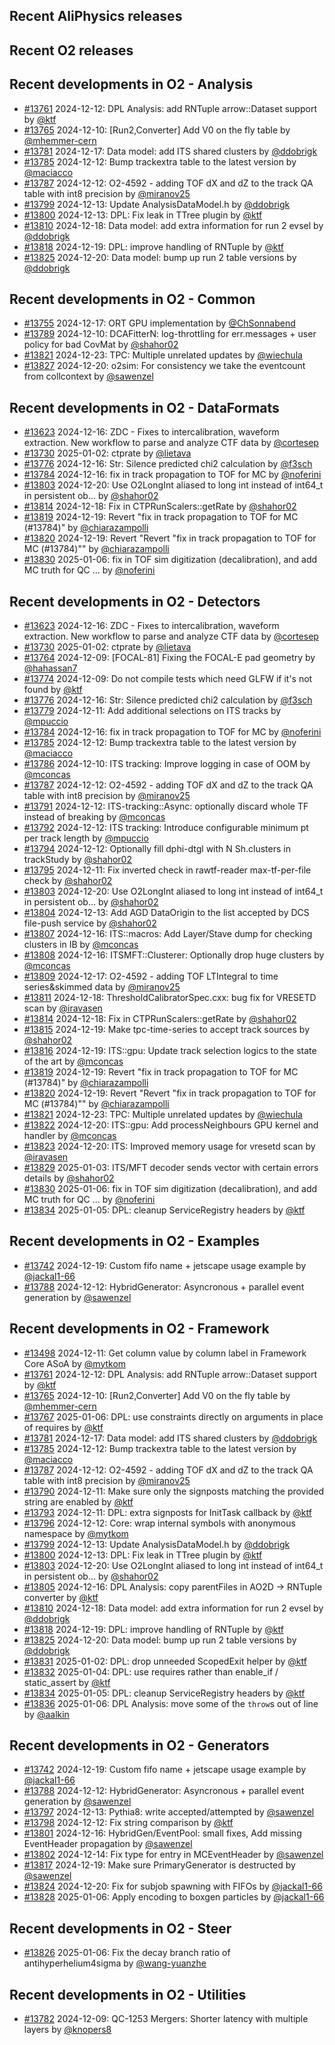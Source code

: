 ## Recent AliPhysics releases
## Recent O2 releases
## Recent developments in O2 - Analysis
- [\#13761](https://github.com/AliceO2Group/AliceO2/pull/13761) 2024-12-12: DPL Analysis: add RNTuple arrow::Dataset support by [@ktf](https://github.com/ktf)
- [\#13765](https://github.com/AliceO2Group/AliceO2/pull/13765) 2024-12-10: [Run2,Converter] Add V0 on the fly table by [@mhemmer-cern](https://github.com/mhemmer-cern)
- [\#13781](https://github.com/AliceO2Group/AliceO2/pull/13781) 2024-12-17: Data model: add ITS shared clusters by [@ddobrigk](https://github.com/ddobrigk)
- [\#13785](https://github.com/AliceO2Group/AliceO2/pull/13785) 2024-12-12: Bump trackextra table to the latest version by [@maciacco](https://github.com/maciacco)
- [\#13787](https://github.com/AliceO2Group/AliceO2/pull/13787) 2024-12-12: O2-4592 - adding TOF dX and dZ to the track QA table with int8 precision by [@miranov25](https://github.com/miranov25)
- [\#13799](https://github.com/AliceO2Group/AliceO2/pull/13799) 2024-12-13: Update AnalysisDataModel.h by [@ddobrigk](https://github.com/ddobrigk)
- [\#13800](https://github.com/AliceO2Group/AliceO2/pull/13800) 2024-12-13: DPL: Fix leak in TTree plugin by [@ktf](https://github.com/ktf)
- [\#13810](https://github.com/AliceO2Group/AliceO2/pull/13810) 2024-12-18: Data model: add extra information for run 2 evsel by [@ddobrigk](https://github.com/ddobrigk)
- [\#13818](https://github.com/AliceO2Group/AliceO2/pull/13818) 2024-12-19: DPL: improve handling of RNTuple by [@ktf](https://github.com/ktf)
- [\#13825](https://github.com/AliceO2Group/AliceO2/pull/13825) 2024-12-20: Data model: bump up run 2 table versions by [@ddobrigk](https://github.com/ddobrigk)
## Recent developments in O2 - Common
- [\#13755](https://github.com/AliceO2Group/AliceO2/pull/13755) 2024-12-17: ORT GPU implementation by [@ChSonnabend](https://github.com/ChSonnabend)
- [\#13789](https://github.com/AliceO2Group/AliceO2/pull/13789) 2024-12-10: DCAFitterN: log-throttling for err.messages + user policy for bad CovMat by [@shahor02](https://github.com/shahor02)
- [\#13821](https://github.com/AliceO2Group/AliceO2/pull/13821) 2024-12-23: TPC: Multiple unrelated updates by [@wiechula](https://github.com/wiechula)
- [\#13827](https://github.com/AliceO2Group/AliceO2/pull/13827) 2024-12-20: o2sim: For consistency we take the eventcount from collcontext by [@sawenzel](https://github.com/sawenzel)
## Recent developments in O2 - DataFormats
- [\#13623](https://github.com/AliceO2Group/AliceO2/pull/13623) 2024-12-16: ZDC - Fixes to intercalibration, waveform extraction. New workflow to parse and analyze CTF data by [@cortesep](https://github.com/cortesep)
- [\#13730](https://github.com/AliceO2Group/AliceO2/pull/13730) 2025-01-02: ctprate by [@lietava](https://github.com/lietava)
- [\#13776](https://github.com/AliceO2Group/AliceO2/pull/13776) 2024-12-16: Str: Silence predicted chi2 calculation by [@f3sch](https://github.com/f3sch)
- [\#13784](https://github.com/AliceO2Group/AliceO2/pull/13784) 2024-12-16: fix in track propagation to TOF for MC by [@noferini](https://github.com/noferini)
- [\#13803](https://github.com/AliceO2Group/AliceO2/pull/13803) 2024-12-20: Use O2LongInt aliased to long int instead of int64_t in persistent ob… by [@shahor02](https://github.com/shahor02)
- [\#13814](https://github.com/AliceO2Group/AliceO2/pull/13814) 2024-12-18: Fix in CTPRunScalers::getRate by [@shahor02](https://github.com/shahor02)
- [\#13819](https://github.com/AliceO2Group/AliceO2/pull/13819) 2024-12-19: Revert "fix in track propagation to TOF for MC (#13784)" by [@chiarazampolli](https://github.com/chiarazampolli)
- [\#13820](https://github.com/AliceO2Group/AliceO2/pull/13820) 2024-12-19: Revert "Revert "fix in track propagation to TOF for MC (#13784)"" by [@chiarazampolli](https://github.com/chiarazampolli)
- [\#13830](https://github.com/AliceO2Group/AliceO2/pull/13830) 2025-01-06: fix in TOF sim digitization (decalibration), and add MC truth for QC … by [@noferini](https://github.com/noferini)
## Recent developments in O2 - Detectors
- [\#13623](https://github.com/AliceO2Group/AliceO2/pull/13623) 2024-12-16: ZDC - Fixes to intercalibration, waveform extraction. New workflow to parse and analyze CTF data by [@cortesep](https://github.com/cortesep)
- [\#13730](https://github.com/AliceO2Group/AliceO2/pull/13730) 2025-01-02: ctprate by [@lietava](https://github.com/lietava)
- [\#13764](https://github.com/AliceO2Group/AliceO2/pull/13764) 2024-12-09: [FOCAL-81] Fixing the FOCAL-E pad geometry by [@hahassan7](https://github.com/hahassan7)
- [\#13774](https://github.com/AliceO2Group/AliceO2/pull/13774) 2024-12-09: Do not compile tests which need GLFW if it's not found by [@ktf](https://github.com/ktf)
- [\#13776](https://github.com/AliceO2Group/AliceO2/pull/13776) 2024-12-16: Str: Silence predicted chi2 calculation by [@f3sch](https://github.com/f3sch)
- [\#13779](https://github.com/AliceO2Group/AliceO2/pull/13779) 2024-12-11: Add additional selections on ITS tracks by [@mpuccio](https://github.com/mpuccio)
- [\#13784](https://github.com/AliceO2Group/AliceO2/pull/13784) 2024-12-16: fix in track propagation to TOF for MC by [@noferini](https://github.com/noferini)
- [\#13785](https://github.com/AliceO2Group/AliceO2/pull/13785) 2024-12-12: Bump trackextra table to the latest version by [@maciacco](https://github.com/maciacco)
- [\#13786](https://github.com/AliceO2Group/AliceO2/pull/13786) 2024-12-10: ITS tracking: Improve logging in case of OOM by [@mconcas](https://github.com/mconcas)
- [\#13787](https://github.com/AliceO2Group/AliceO2/pull/13787) 2024-12-12: O2-4592 - adding TOF dX and dZ to the track QA table with int8 precision by [@miranov25](https://github.com/miranov25)
- [\#13791](https://github.com/AliceO2Group/AliceO2/pull/13791) 2024-12-12: ITS-tracking::Async: optionally discard whole TF instead of breaking by [@mconcas](https://github.com/mconcas)
- [\#13792](https://github.com/AliceO2Group/AliceO2/pull/13792) 2024-12-12: ITS tracking: Introduce configurable minimum pt per track length by [@mpuccio](https://github.com/mpuccio)
- [\#13794](https://github.com/AliceO2Group/AliceO2/pull/13794) 2024-12-12: Optionally fill dphi-dtgl with N Sh.clusters in trackStudy by [@shahor02](https://github.com/shahor02)
- [\#13795](https://github.com/AliceO2Group/AliceO2/pull/13795) 2024-12-11: Fix inverted check in rawtf-reader max-tf-per-file check by [@shahor02](https://github.com/shahor02)
- [\#13803](https://github.com/AliceO2Group/AliceO2/pull/13803) 2024-12-20: Use O2LongInt aliased to long int instead of int64_t in persistent ob… by [@shahor02](https://github.com/shahor02)
- [\#13804](https://github.com/AliceO2Group/AliceO2/pull/13804) 2024-12-13: Add AGD DataOrigin to the list accepted by DCS file-push service by [@shahor02](https://github.com/shahor02)
- [\#13807](https://github.com/AliceO2Group/AliceO2/pull/13807) 2024-12-16: ITS::macros: Add Layer/Stave dump for checking clusters in IB by [@mconcas](https://github.com/mconcas)
- [\#13808](https://github.com/AliceO2Group/AliceO2/pull/13808) 2024-12-16: ITSMFT::Clusterer: Optionally drop huge clusters by [@mconcas](https://github.com/mconcas)
- [\#13809](https://github.com/AliceO2Group/AliceO2/pull/13809) 2024-12-17: O2-4592 - adding TOF LTIntegral to time series&skimmed data by [@miranov25](https://github.com/miranov25)
- [\#13811](https://github.com/AliceO2Group/AliceO2/pull/13811) 2024-12-18: ThresholdCalibratorSpec.cxx: bug fix for VRESETD scan by [@iravasen](https://github.com/iravasen)
- [\#13814](https://github.com/AliceO2Group/AliceO2/pull/13814) 2024-12-18: Fix in CTPRunScalers::getRate by [@shahor02](https://github.com/shahor02)
- [\#13815](https://github.com/AliceO2Group/AliceO2/pull/13815) 2024-12-19: Make tpc-time-series to accept track sources by [@shahor02](https://github.com/shahor02)
- [\#13816](https://github.com/AliceO2Group/AliceO2/pull/13816) 2024-12-19: ITS::gpu: Update track selection logics to the state of the art by [@mconcas](https://github.com/mconcas)
- [\#13819](https://github.com/AliceO2Group/AliceO2/pull/13819) 2024-12-19: Revert "fix in track propagation to TOF for MC (#13784)" by [@chiarazampolli](https://github.com/chiarazampolli)
- [\#13820](https://github.com/AliceO2Group/AliceO2/pull/13820) 2024-12-19: Revert "Revert "fix in track propagation to TOF for MC (#13784)"" by [@chiarazampolli](https://github.com/chiarazampolli)
- [\#13821](https://github.com/AliceO2Group/AliceO2/pull/13821) 2024-12-23: TPC: Multiple unrelated updates by [@wiechula](https://github.com/wiechula)
- [\#13822](https://github.com/AliceO2Group/AliceO2/pull/13822) 2024-12-20: ITS::gpu: Add processNeighbours GPU kernel and handler by [@mconcas](https://github.com/mconcas)
- [\#13823](https://github.com/AliceO2Group/AliceO2/pull/13823) 2024-12-20: ITS: Improved memory usage for vresetd scan by [@iravasen](https://github.com/iravasen)
- [\#13829](https://github.com/AliceO2Group/AliceO2/pull/13829) 2025-01-03: ITS/MFT decoder sends vector with certain errors details by [@shahor02](https://github.com/shahor02)
- [\#13830](https://github.com/AliceO2Group/AliceO2/pull/13830) 2025-01-06: fix in TOF sim digitization (decalibration), and add MC truth for QC … by [@noferini](https://github.com/noferini)
- [\#13834](https://github.com/AliceO2Group/AliceO2/pull/13834) 2025-01-05: DPL: cleanup ServiceRegistry headers by [@ktf](https://github.com/ktf)
## Recent developments in O2 - Examples
- [\#13742](https://github.com/AliceO2Group/AliceO2/pull/13742) 2024-12-19: Custom fifo name + jetscape usage example by [@jackal1-66](https://github.com/jackal1-66)
- [\#13788](https://github.com/AliceO2Group/AliceO2/pull/13788) 2024-12-12: HybridGenerator: Asyncronous + parallel event generation by [@sawenzel](https://github.com/sawenzel)
## Recent developments in O2 - Framework
- [\#13498](https://github.com/AliceO2Group/AliceO2/pull/13498) 2024-12-11: Get column value by column label in Framework Core ASoA by [@mytkom](https://github.com/mytkom)
- [\#13761](https://github.com/AliceO2Group/AliceO2/pull/13761) 2024-12-12: DPL Analysis: add RNTuple arrow::Dataset support by [@ktf](https://github.com/ktf)
- [\#13765](https://github.com/AliceO2Group/AliceO2/pull/13765) 2024-12-10: [Run2,Converter] Add V0 on the fly table by [@mhemmer-cern](https://github.com/mhemmer-cern)
- [\#13767](https://github.com/AliceO2Group/AliceO2/pull/13767) 2025-01-06: DPL: use constraints directly on arguments in place of requires by [@ktf](https://github.com/ktf)
- [\#13781](https://github.com/AliceO2Group/AliceO2/pull/13781) 2024-12-17: Data model: add ITS shared clusters by [@ddobrigk](https://github.com/ddobrigk)
- [\#13785](https://github.com/AliceO2Group/AliceO2/pull/13785) 2024-12-12: Bump trackextra table to the latest version by [@maciacco](https://github.com/maciacco)
- [\#13787](https://github.com/AliceO2Group/AliceO2/pull/13787) 2024-12-12: O2-4592 - adding TOF dX and dZ to the track QA table with int8 precision by [@miranov25](https://github.com/miranov25)
- [\#13790](https://github.com/AliceO2Group/AliceO2/pull/13790) 2024-12-11: Make sure only the signposts matching the provided string are enabled by [@ktf](https://github.com/ktf)
- [\#13793](https://github.com/AliceO2Group/AliceO2/pull/13793) 2024-12-11: DPL: extra signposts for InitTask callback by [@ktf](https://github.com/ktf)
- [\#13796](https://github.com/AliceO2Group/AliceO2/pull/13796) 2024-12-12: Core: wrap internal symbols with anonymous namespace by [@mytkom](https://github.com/mytkom)
- [\#13799](https://github.com/AliceO2Group/AliceO2/pull/13799) 2024-12-13: Update AnalysisDataModel.h by [@ddobrigk](https://github.com/ddobrigk)
- [\#13800](https://github.com/AliceO2Group/AliceO2/pull/13800) 2024-12-13: DPL: Fix leak in TTree plugin by [@ktf](https://github.com/ktf)
- [\#13803](https://github.com/AliceO2Group/AliceO2/pull/13803) 2024-12-20: Use O2LongInt aliased to long int instead of int64_t in persistent ob… by [@shahor02](https://github.com/shahor02)
- [\#13805](https://github.com/AliceO2Group/AliceO2/pull/13805) 2024-12-16: DPL Analysis: copy parentFiles in AO2D -> RNTuple converter by [@ktf](https://github.com/ktf)
- [\#13810](https://github.com/AliceO2Group/AliceO2/pull/13810) 2024-12-18: Data model: add extra information for run 2 evsel by [@ddobrigk](https://github.com/ddobrigk)
- [\#13818](https://github.com/AliceO2Group/AliceO2/pull/13818) 2024-12-19: DPL: improve handling of RNTuple by [@ktf](https://github.com/ktf)
- [\#13825](https://github.com/AliceO2Group/AliceO2/pull/13825) 2024-12-20: Data model: bump up run 2 table versions by [@ddobrigk](https://github.com/ddobrigk)
- [\#13831](https://github.com/AliceO2Group/AliceO2/pull/13831) 2025-01-02: DPL: drop unneeded ScopedExit helper by [@ktf](https://github.com/ktf)
- [\#13832](https://github.com/AliceO2Group/AliceO2/pull/13832) 2025-01-04: DPL: use requires rather than enable_if / static_assert by [@ktf](https://github.com/ktf)
- [\#13834](https://github.com/AliceO2Group/AliceO2/pull/13834) 2025-01-05: DPL: cleanup ServiceRegistry headers by [@ktf](https://github.com/ktf)
- [\#13836](https://github.com/AliceO2Group/AliceO2/pull/13836) 2025-01-06: DPL Analysis: move some of the `throw`s out of line by [@aalkin](https://github.com/aalkin)
## Recent developments in O2 - Generators
- [\#13742](https://github.com/AliceO2Group/AliceO2/pull/13742) 2024-12-19: Custom fifo name + jetscape usage example by [@jackal1-66](https://github.com/jackal1-66)
- [\#13788](https://github.com/AliceO2Group/AliceO2/pull/13788) 2024-12-12: HybridGenerator: Asyncronous + parallel event generation by [@sawenzel](https://github.com/sawenzel)
- [\#13797](https://github.com/AliceO2Group/AliceO2/pull/13797) 2024-12-13: Pythia8: write accepted/attempted by [@sawenzel](https://github.com/sawenzel)
- [\#13798](https://github.com/AliceO2Group/AliceO2/pull/13798) 2024-12-12: Fix string comparison by [@ktf](https://github.com/ktf)
- [\#13801](https://github.com/AliceO2Group/AliceO2/pull/13801) 2024-12-16: HybridGen/EventPool: small fixes, Add missing EventHeader propagation by [@sawenzel](https://github.com/sawenzel)
- [\#13802](https://github.com/AliceO2Group/AliceO2/pull/13802) 2024-12-14: Fix type for entry in MCEventHeader by [@sawenzel](https://github.com/sawenzel)
- [\#13817](https://github.com/AliceO2Group/AliceO2/pull/13817) 2024-12-19: Make sure PrimaryGenerator is destructed by [@sawenzel](https://github.com/sawenzel)
- [\#13824](https://github.com/AliceO2Group/AliceO2/pull/13824) 2024-12-20: Fix for subjob spawning with FIFOs by [@jackal1-66](https://github.com/jackal1-66)
- [\#13828](https://github.com/AliceO2Group/AliceO2/pull/13828) 2025-01-06: Apply encoding to boxgen particles by [@jackal1-66](https://github.com/jackal1-66)
## Recent developments in O2 - Steer
- [\#13826](https://github.com/AliceO2Group/AliceO2/pull/13826) 2025-01-06: Fix the decay branch ratio of antihyperhelium4sigma by [@wang-yuanzhe](https://github.com/wang-yuanzhe)
## Recent developments in O2 - Utilities
- [\#13782](https://github.com/AliceO2Group/AliceO2/pull/13782) 2024-12-09: QC-1253 Mergers: Shorter latency with multiple layers by [@knopers8](https://github.com/knopers8)
